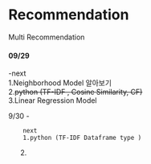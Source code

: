 # Recommendation
Multi Recommendation 

#### 09/29  
-next        
1.Neighborhood Model 알아보기 <br>
2.<s>python (TF-IDF , Cosine Similarity, CF)</s> <br>
3.Linear Regression Model <br>


 

9/30 - 

        next
        1.python (TF-IDF Dataframe type ) 
        2.
